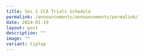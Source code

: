 ```yaml
---
title: Sec 1 CCA Trials Schedule
permalink: /announcements/announcements/permalink/
date: 2024-01-19
layout: post
description: ""
image: ""
variant: tiptap
---
```

